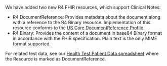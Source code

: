 We have added two new R4 FHIR resources, which support Clinical Notes: 
-  R4 DocumentReference:  Provides metadata about the document along with a reference to the R4 Binary resource.  Implementation of this resource conforms to the [US Core DocumentReference Profile](https://build.fhir.org/ig/HL7/US-Core/StructureDefinition-us-core-documentreference.html).
-  R4 Binary: Provides the content of a document in base64 Binary format in accordance with the FHIR specification.  Plain text is the only MIME format supported.

For related test data, see our [Health Test Patient Data spreadsheet](https://github.com/department-of-veterans-affairs/health-apis-datamart-synthetic-records/blob/qa/health-test-patient-data.xlsx) where the Resource is marked as DocumentReference.
